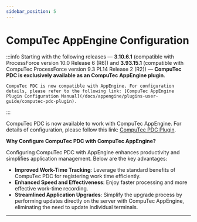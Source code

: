 ```yaml
---
sidebar_position: 5
---
```


# CompuTec AppEngine Configuration

:::info
    Starting with the following releases — **3.10.6.1** (compatible with ProcessForce version 10.0 Release 6 (R6)) and **3.93.15.1** (compatible with CompuTec ProcessForce version 9.3 PL14 Release 2 (R2)) — **CompuTec PDC is exclusively available as an CompuTec AppEngine plugin**.

    CompuTec PDC is now compatible with AppEngine. For configuration details, please refer to the following link: [CompuTec AppEngine Plugin Configuration Manual](/docs/appengine/plugins-user-guide/computec-pdc-plugin).
:::

CompuTec PDC is now available to work with CompuTec AppEngine. For details of configuration, please follow this link: [CompuTec PDC Plugin](/docs/appengine/plugins-user-guide/computec-pdc-plugin).

**Why Configure CompuTec PDC with CompuTec AppEngine?**

Configuring CompuTec PDC with AppEngine enhances productivity and simplifies application management. Below are the key advantages:

- **Improved Work-Time Tracking**: Leverage the standard benefits of CompuTec PDC for registering work time efficiently.
- **Enhanced Speed and Effectiveness**: Enjoy faster processing and more effective work-time recording.
- **Streamlined Application Upgrades**: Simplify the upgrade process by performing updates directly on the server with CompuTec AppEngine, eliminating the need to update individual terminals.

---
